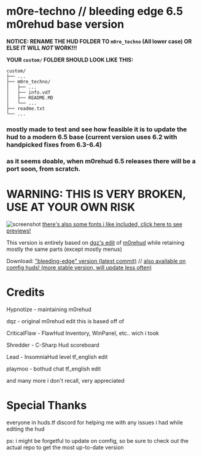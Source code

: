 # m0re-techno // bleeding edge 6.5 m0rehud base version
**NOTICE: RENAME THE HUD FOLDER TO `m0re_techno` (All lower case) OR ELSE IT WILL *NOT* WORK!!!**

**YOUR `custom/` FOLDER SHOULD LOOK LIKE THIS:**
```
custom/
├── ...
├── m0re_techno/
│   ├── ...
│   ├── info.vdf
│   ├── README.MD
│   └── ...
├── readme.txt
└── ...
```
### mostly made to test and see how feasible it is to update the hud to a modern 6.5 base (current version uses 6.2 with handpicked fixes from 6.3-6.4)
### as it seems doable, when m0rehud 6.5 releases there will be a port soon, from scratch.
# **WARNING: THIS IS VERY BROKEN, USE AT YOUR OWN RISK**
![screenshot](https://b.catgirlsare.sexy/i_auWpY0z58F.jpg)
[there's also some fonts i like included, click here to see previews!](https://github.com/TechnoSL/m0re_techno/blob/master/customizations/Fonts/fonts.md)

This version is entirely based on [dqz's edit](https://github.com/irodionr/dqz_hud/tree/m0re) of [m0rehud](https://github.com/Hypnootize/m0rehud) while retaining mostly the same parts (except mostly menus)

Download: <a href=https://github.com/TechnoSL/m0re_techno/archive/refs/heads/master.zip>"bleeding-edge" version (latest commit)</a> //  <a href=https://comfig.app/huds/page/m0re-techno>also available on comfig huds! (more stable version, will update less often)</a>
# Credits
Hypnotize - maintaining m0rehud

dqz - original m0rehud edit this is based off of

CriticalFlaw - FlawHud Inventory, WinPanel, etc.. wich i took

Shredder - C-Sharp Hud scoreboard

Lead - InsomniaHud level tf_english edit

playmoo - bothud chat tf_english edit

and many more i don't recall, very appreciated

# Special Thanks

everyone in huds.tf discord for helping me with any issues i had while editing the hud

ps: i might be forgetful to update on comfig, so be sure to check out the actual repo to get the most up-to-date version
